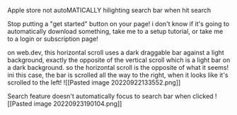 Apple store not autoMATICALLY hilighting search bar when hit search

Stop putting a "get started" button on your page! i don't know if it's going to automatically download something, take me to a setup tutorial, or take me to a login or subscription page!

on web.dev, this horizontal scroll uses a dark draggable bar against a light background, exactly the opposite of the vertical scroll which is a light bar on a dark background. so the horizontal scroll is the opposite of what it seems! ini this case, the bar is scrolled all the way to the right, when it looks like it's scrolled to the left!
![[Pasted image 20220922133552.png]]

Search feature doesn't automatically focus to search bar when clicked
![[Pasted image 20220923190104.png]]